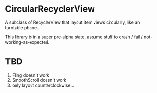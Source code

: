 # CircularRecyclerView
A subclass of RecyclerView that layout item views circularly, like an turntable phone...

This library is in a super pre-alpha state, assume stuff to crash / fail / not-working-as-expected.

# TBD
1. Fling doesn't work
2. SmoothScroll doesn't work
3. only layout counterclockwise...

